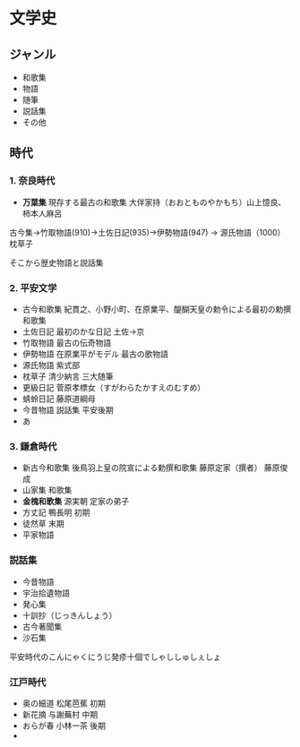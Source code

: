 # 文学史

## ジャンル

- 和歌集
- 物語
- 随筆
- 説話集
- その他

## 時代

### 1. 奈良時代

- **万葉集**  現存する最古の和歌集  大伴家持（おおとものやかもち）山上憶良、柿本人麻呂

古今集→竹取物語(910)→土佐日記(935)→伊勢物語(947)  →  源氏物語（1000） 枕草子

そこから歴史物語と説話集

### 2. 平安文学

- 古今和歌集  紀貫之、小野小町、在原業平、醍醐天皇の勅令による最初の勅撰和歌集
- 土佐日記  最初のかな日記 土佐→京
- 竹取物語  最古の伝奇物語
- 伊勢物語  在原業平がモデル 最古の歌物語
- 源氏物語 紫式部
- 枕草子 清少納言  三大随筆
- 更級日記  菅原孝標女（すがわらたかすえのむすめ）
- 蜻蛉日記  藤原道綱母
- 今昔物語  説話集 平安後期
- あ

### 3. 鎌倉時代

- 新古今和歌集  後鳥羽上皇の院宣による勅撰和歌集 藤原定家（撰者） 藤原俊成
- 山家集  和歌集
- **金槐和歌集** 源実朝 定家の弟子
- 方丈記 鴨長明 初期
- 徒然草 末期
- 平家物語 

### 説話集

- 今昔物語
- 宇治拾遺物語
- 発心集
- 十訓抄（じっきんしょう）
- 古今著聞集
- 沙石集

平安時代のこんにゃくにうじ発疹十個でしゃししゅしぇしょ

### 江戸時代

- 奥の細道 松尾芭蕉 初期
- 新花摘 与謝蕪村 中期
- おらが春 小林一茶 後期
- 